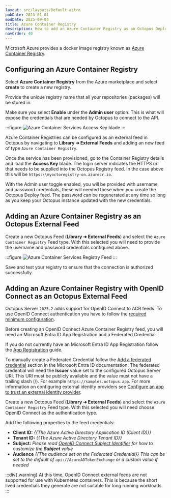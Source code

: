 ```yaml
---
layout: src/layouts/Default.astro
pubDate: 2023-01-01
modDate: 2025-09-04
title: Azure Container Registry
description: How to add an Azure Container Registry as an Octopus Deploy feed
navOrder: 40
---
```


Microsoft Azure provides a docker image registry known as [Azure Container Registry](https://azure.microsoft.com/en-au/services/container-registry/).

## Configuring an Azure Container Registry  

Select **Azure Container Registry** from the Azure marketplace and select **create** to create a new registry.

Provide the unique registry name that all your repositories (packages) will be stored in.

Make sure you select **Enable** under the **Admin user** option. This is what will expose the credentials that are needed by Octopus to connect to the API.

:::figure
![Azure Container Services Access Key blade](/docs/img/packaging-applications/package-repositories/guides/container-registries/images/azure-blade.png)
:::

Azure Container Registries can be configured as an external feed in Octopus by navigating to **Library ➜ External Feeds** and adding an new feed of type `Azure Container Registry`.

Once the service has been provisioned, go to the Container Registry details and load the **Access Key** blade. The login server indicates the HTTPS url that needs to be supplied into the Octopus Registry feed. In the case above this will be `https:\\myoctoregistry-on.azurecr.io`.

With the Admin user toggle enabled, you will be provided with username and password credentials, these will needed these when you create the Octopus Deploy feed. The password can be regenerated at any time so long as you keep your Octopus instance updated with the new credentials.

## Adding an Azure Container Registry as an Octopus External Feed

Create a new Octopus Feed (**Library ➜ External Feeds**) and select the `Azure Container Registry` Feed type. With this selected you will need to provide the username and password credentials configured above.

:::figure
![Azure Container Services Registry Feed](/docs/img/packaging-applications/package-repositories/guides/container-registries/images/azure-feed.png)
:::

Save and test your registry to ensure that the connection is authorized successfully.

## Adding an Azure Container Registry with OpenID Connect as an Octopus External Feed

Octopus Server `2025.2` adds support for OpenID Connect to ACR feeds. To use OpenID Connect authentication you have to follow the [required minimum configuration](/docs/infrastructure/accounts/openid-connect#configuration). 

Before creating an OpenID Connect Azure Container Registry feed, you will need an Microsoft Entra ID App Registration and a Federated Credential.

If you do not currently have an Microsoft Entra ID App Registration follow the [App Registration](https://oc.to/create-azure-app-registration) guide.

To manually create a Federated Credential follow the [Add a federated credential](https://oc.to/create-azure-federated-credentials) section in the Microsoft Entra ID documentation. The federated credential will need the **Issuer** value set to the configured Octopus Server URI. This URI must be publicly available and the value must not have a trailing slash (/). For example `https://samples.octopus.app`. For more information on configuring external identity providers see [Configure an app to trust an external identity provider](https://oc.to/configure-azure-identity-providers).

Create a new Octopus Feed (**Library ➜ External Feeds**) and select the `Azure Container Registry` Feed type. With this selected you will need choose OpenID Connect as the authentication type.

Add the following properties to the feed credentials:

- **Client ID:** *{{The Azure Active Directory Application ID (Client ID)}}*
- **Tenant ID:** *{{The Azure Active Directory Tenant ID}}*
- **Subject:** *Please read [OpenID Connect Subject Identifier](/docs/infrastructure/accounts/openid-connect#subject-keys) for how to customize the **Subject** value*
- **Audience**  *{{The audience set on the Federated Credential}}* *This can be set to the default of* `api://AzureADTokenExchange` *or a custom value if needed*

:::div{.warning}
At this time, OpenID Connect external feeds are not supported for use with Kubernetes containers. This is because the short lived credentials they generate are not suitable for long running workloads.
:::
